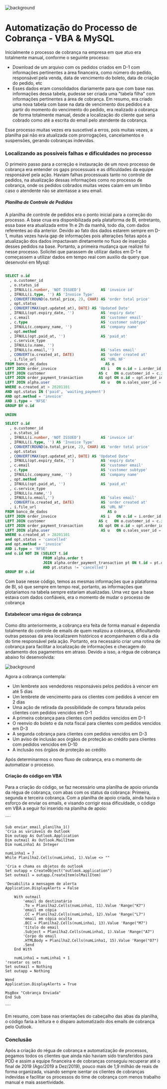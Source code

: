 ![background](https://github.com/kawanbez/automatizacao_cobranca_vba/blob/main/bg2.png)

# Automatização do Processo de Cobrança - VBA & MySQL

Inicialmente o processo de cobrança na empresa em que atuo era totalmente manual, conforme o seguinte processo:

* Download de um arquivo com os pedidos criados em D-1 com informações pertinentes a área financeira, como número do pedido, responsável pela venda, data de vencimento do boleto, data de criação do pedido, etc
* Esses dados eram consolidados diariamente para que com base nas informações dessa tabela, pudesse ser criada uma "tabela filha" com informações pertinentes a área de cobrança. Em resumo, era criado uma nova tabela com base na data de vencimento dos pedidos e a partir do momento do vencimento do pedido, era realizado a cobrança de forma totalmente manual, desde a localização do cliente que seria cobrado como até a escrita do email pelo atendente da cobrança.

Esse processo muitas vezes era suscetível a erros, pois muitas vezes, a planilha pai não era atualizada com prorrogações, cancelamentos e suspensões, gerando cobranças indevidas.

### Localizando as possíveis falhas e dificuldades no processo

O primeiro passo para a correção e instauração de um novo processo de cobrança era entender os gaps processuais e as dificuldades da equipe responsável pela ação.
Haviam falhas processuais tanto no controle de pedidos, na atualização dessas informações como no processo de cobrança, onde os pedidos cobrados muitas vezes caiam em um limbo caso o atendente não se atentasse a seu email.

##### Planilha de Controle de Pedidos

A planilha de controle de pedidos era o ponto inicial para a correção do processo. A base crua era disponibilizada pela plataforma de BI, entretanto, essa base era atualizada entre 1h e 2h da manhã, todo dia, com dados referentes ao dia anterior. Devido ao fato dos dados estarem sempre em D-1, muitas vezes havia gap de informações pois alterações feitas após a atualização dos dados impactavam diretamente no fluxo de inserção desses pedidos na base. Portanto, a primeira mudança que realizei foi nesse processo. 
Solicitei que parassem de utilizar dados em D-1 e começassem a utilizar dados em tempo real com auxilio da query que desenvolvi em Mysql:

~~~~sql

SELECT o.id
  , o.customer_id
  , o.status_id
  , IFNULL(i.number, 'NOT ISSUED')         AS 'invoice id'
  , IFNULL(i.type, '') AS 'Invoice Type'
  , CONVERT(ROUND(o.total_price, 2), CHAR) AS 'order total price'
  , opt.status
  , CONVERT(MAX(opt.updated_at), DATE) AS 'Updated Date'
  , IFNULL(opt.expiry_date, '')            AS 'expiry date'
  , c.email                                AS 'customer email'
  , c.type                                 AS 'customer subtype'
  , IFNULL(c.company_name, '')             AS 'company name'
  , opt.method
  , IFNULL(opt.paid_at, '')                AS 'paid_at'
  , c.service_type
  , IFNULL(u.name, '')
  , IFNULL(u.email,'')                     AS 'sales email'
  , CONVERT(o.created_at, DATE)            AS 'order created at'
  , i.file_url                             AS 'URL NF'
FROM banco_de_dados                          AS o
LEFT JOIN order_invoice                    AS i   ON o.id = i.order_id
LEFT JOIN customer                        AS c   ON o.customer_id = c.id
LEFT JOIN order_payment_transaction       AS opt ON o.id = opt.order_id
LEFT JOIN alpha.user                       AS u   ON o.sales_user_id = u.id
WHERE o.created_at > 20201101
AND opt.status IN ('paid', 'waiting_payment')
AND opt.method = 'invoice'
AND i.type = 'NFSE'
GROUP BY o.id

UNION

SELECT o.id
  , o.customer_id
  , o.status_id
  , IFNULL(i.number, 'NOT ISSUED')         AS 'invoice id'
  , IFNULL(i.type, '') AS 'Invoice Type'
  , CONVERT(ROUND(o.total_price, 2), CHAR) AS 'order total price'
  , opt.status
  , CONVERT(MAX(opt.updated_at), DATE) AS 'Updated Date'
  , IFNULL(opt.expiry_date, '')            AS 'expiry date'
  , c.email                                AS 'customer email'
  , c.type                                 AS 'customer subtype'
  , IFNULL(c.company_name, '')             AS 'company name'
  , opt.method
  , IFNULL(opt.paid_at, '')                AS 'paid_at'
  , c.service_type
  , IFNULL(u.name,'')
  , IFNULL(u.email,'')                     AS 'sales email'
  , CONVERT(o.created_at, DATE)            AS 'order created at'
  , i.file_url                             AS 'URL NF'
FROM banco_de_dados                           AS o
LEFT JOIN order_invoice                    AS i   ON o.id = i.order_id
LEFT JOIN customer                        AS c   ON o.customer_id = c.id
LEFT JOIN order_payment_transaction       AS opt ON o.id = opt.order_id
LEFT JOIN alpha.user                       AS u   ON o.sales_user_id = u.id
WHERE o.created_at > 20201101
and opt.status = 'cancelled'
and opt.method = 'invoice'
AND i.type = 'NFSE'
and o.id NOT IN (SELECT t.id 
                 FROM alpha.order t 
                 JOIN alpha.order_payment_transaction pt ON t.id = pt.order_id
                 AND pt.status != 'cancelled')
GROUP BY o.id 
~~~~

Com base nesse código, temos as mesmas informações que a plataforma de BI, só que sempre em tempo real, portanto, as informações que plotariamos na tabela sempre estariam atualizadas. 
Uma vez que a base estava com dados confiáveis, era o momento de mudar o processo de cobrança

#### Estabelecer uma régua de cobrança

Como dito anteriormente, a cobrança era feita de forma manual e dependia totalmente do controle de emails de quem realizou a cobrança, dificultando outras pessoas da area localizarem históricos e acompanharem o dia a dia do time responsável pela ação. Portanto, era necessário criar uma rotina de cobrança para facilitar a localização de informações e checagem do andamento dos pagamentos em atraso.
Devido a isso, a régua de cobrança abaixo foi desenvolvida:

![background](https://github.com/kawanbez/automatizacao_cobranca_vba/blob/main/r%C3%A9gua%20de%20cobran%C3%A7a.png)

Agora a cobrança contempla:
* Um lembrete aos vendedores responsáveis pelos pedidos à vencer em até 5 dias
* Um lembrete de vencimento para os clientes com pedidos à vencer em 2 dias
* Uma ação de retirada da possibilidade de compra faturada pelos clientes com pedidos vencidos em D-1
* A primeira cobrança para clientes com pedidos vencidos em D-1
* O reenvio do boleto e da nota fiscal para clientes com pedidos vencidos em D-3
* A segunda cobrança para clientes com pedidos vencidos em D-3
* Um aviso de inclusão aos órgãos de proteção ao crédito para clientes com pedidos vencidos em D-10
* A inclusão nos órgãos de proteção ao crédito

Após determinarmos o novo fluxo de cobrança, era o momento de automatizar o processo.

#### Criação do código em VBA 

Para a criação do código, se faz necessário uma planilha de apoio oriunda da régua de cobrança, com abas com os status da cobrança: Primeira, segunda e terceira cobrança.
Com a planilha de apoio criada, ainda havia o esforço de enviar os emails, e visando corrigir essa dificuldade, o código em VBA a seguir foi inserido na planilha de apoio:

´´´´

    Sub enviar_email_planilha_1()
    'Cria as variáveis do Outlook
    Dim outapp As Outlook.Application
    Dim outmail As Outlook.MailItem
    Dim numLinha1 As Integer
    
    numLinha1 = 7
    While Planilha2.Cells(numLinha1, 1).Value <> ""
    
    'Cria e chama os objetos do outlook
    Set outapp = CreateObject("outlook.application")
    Set outmail = outapp.CreateItem(olMailItem)
    
    'Desabilita a mensagem de alerta
    Application.DisplayAlerts = False
    
        With outmail
            'email do destinatário
            .To = Planilha2.Cells(numLinha1, 11).Value 'Range("K7")
            'email em cópia
            .CC = Planilha2.Cells(numLinha1, 12).Value 'Range("L7")
            'email em cópia oculta
            .BCC = Planilha2.Cells(numLinha1, 13).Value 'Range("M7")
            'título do email
            .Subject = Planilha2.Cells(numLinha1, 1).Value 'Range("A7")
            'Corpo do email
            .HTMLBody = Planilha2.Cells(numLinha1, 15).Value 'Range("O7")
            .Send
        End With
        
        numLinha1 = numLinha1 + 1
    'resetar os sets
    Set outmail = Nothing
    Set outapp = Nothing
    
    Wend
    Application.DisplayAlerts = True
    
    MsgBox "Cobrança Enviada"
    End Sub
´´´´

Em resumo, com base nas orientações do cabeçalho das abas da planilha, o código faria a leitura e o disparo automatizado dos emails de cobrança pelo Outlook.

### Conclusão

Após a criação do régua de cobrança e automatização de processos, pegamos todos os clientes que ainda não haviam sido transferidos para PDD e assim a equipe financeira e de cobranças conseguiu recuperar até o final de 2019 (Ago/2019 a Dez/2019), pouco mais de 1,9 milhão de reais de forma organizada, visando sempre isentar os clientes de cobranças indevidas e facilitar os processos do time de cobrança com menos trabalho manual e mais assertividade.
